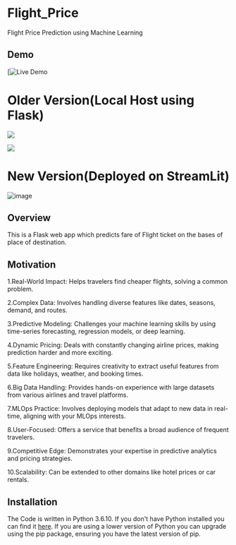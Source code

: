# Flight_Price
Flight Price Prediction using Machine Learning

## Demo
[![Live Demo](https://himanshu-03-flight-prediction-system-streamlit-app-fkj7k0.streamlit.app/)

# Older Version(Local Host using Flask)
[![](https://i.imgur.com/R1g2wvC.png)](https://flight-price-prediction-api.herokuapp.com/)

[![](https://i.imgur.com/p0aeL6c.png)](https://flight-price-prediction-api.herokuapp.com/)

# New Version(Deployed on StreamLit)
![image](https://github.com/user-attachments/assets/67538c09-8f1f-49b1-8c98-3b03aae62dc6)

## Overview
This is a Flask web app which predicts fare of Flight ticket on the bases of place of destination.

## Motivation
1.Real-World Impact: Helps travelers find cheaper flights, solving a common problem.

2.Complex Data: Involves handling diverse features like dates, seasons, demand, and routes.

3.Predictive Modeling: Challenges your machine learning skills by using time-series forecasting, regression models, or deep learning.

4.Dynamic Pricing: Deals with constantly changing airline prices, making prediction harder and more exciting.

5.Feature Engineering: Requires creativity to extract useful features from data like holidays, weather, and booking times.

6.Big Data Handling: Provides hands-on experience with large datasets from various airlines and travel platforms.

7.MLOps Practice: Involves deploying models that adapt to new data in real-time, aligning with your MLOps interests.

8.User-Focused: Offers a service that benefits a broad audience of frequent travelers.

9.Competitive Edge: Demonstrates your expertise in predictive analytics and pricing strategies.

10.Scalability: Can be extended to other domains like hotel prices or car rentals.

## Installation
The Code is written in Python 3.6.10. If you don't have Python installed you can find it [here](https://www.python.org/downloads/). If you are using a lower version of Python you can upgrade using the pip package, ensuring you have the latest version of pip. 

